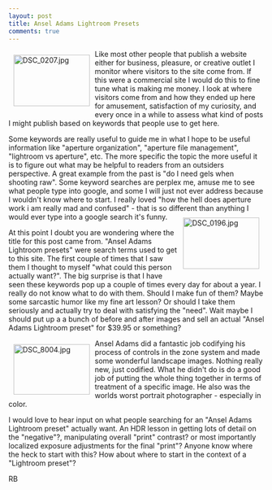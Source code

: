 ```yaml
---
layout: post
title: Ansel Adams Lightroom Presets
comments: true
---
```

<a rel="lightbox" href="/wp-content/uploads/2009/06/DSC_0207.jpg"><img title="DSC_0207.jpg" src="/wp-content/uploads/2009/06/.thumbs/.DSC_0207.jpg" border="0" alt="DSC_0207.jpg" hspace="10" vspace="10" width="150" height="101" align="left" /></a>Like most other people that publish a website either for business, pleasure, or creative outlet I monitor where visitors to the site come from. If this were a commercial site I would do this to fine tune what is making me money. I look at where visitors come from and how they ended up here for amusement, satisfaction of my curiosity, and every once in a while to assess what kind of posts I might publish based on keywords that people use to get here.

Some keywords are really useful to guide me in what I hope to be useful information like "aperture organization", "aperture file management", "lightroom vs aperture", etc. The more specific the topic the more useful it is to figure out what may be helpful to readers from an outsiders perspective. A great example from the past is "do I need gels when shooting raw". Some keyword searches are perplex me, amuse me to see what people type into google, and some I will just not ever address because I wouldn't know where to start. I really loved "how the hell does aperture work i am really mad and confused" - that is so different than anything I would ever type into a google search it's funny.<a rel="lightbox" href="/wp-content/uploads/2009/06/DSC_0196.jpg"><img title="DSC_0196.jpg" src="/wp-content/uploads/2009/06/.thumbs/.DSC_0196.jpg" border="0" alt="DSC_0196.jpg" hspace="10" vspace="10" width="150" height="101" align="right" /></a>

At this point I doubt you are wondering where the title for this post came from. "Ansel Adams Lightroom presets" were search terms used to get to this site. The first couple of times that I saw them I thought to myself "what could this person actually want?". The big surprise is that I have seen these keywords pop up a couple of times every day for about a year. I really do not know what to do with them. Should I make fun of them? Maybe some sarcastic humor like my fine art lesson? Or should I take them seriously and actually try to deal with satisfying the "need". Wait maybe I should put up a a bunch of before and after images and sell an actual "Ansel Adams Lightroom preset" for $39.95 or something?

<a rel="lightbox" href="/wp-content/uploads/2009/06/DSC_8004.jpg"><img title="DSC_8004.jpg" src="/wp-content/uploads/2009/06/.thumbs/.DSC_8004.jpg" border="0" alt="DSC_8004.jpg" hspace="10" vspace="10" width="150" height="99" align="left" /></a>Ansel Adams did a fantastic job codifying his process of controls in the zone system and made some wonderful landscape images. Nothing really new, just codified. What he didn't do is do a good job of putting the whole thing together in terms of treatment of a specific image. He also was the worlds worst portrait photographer - especially in color.

I would love to hear input on what people searching for an "Ansel Adams Lightroom preset" actually want. An HDR lesson in getting lots of detail on the "negative"?, manipulating overall "print" contrast? or most importantly localized exposure adjustments for the final "print"? Anyone know where the heck to start with this? How about where to start in the context of a "Lightroom preset"?

RB